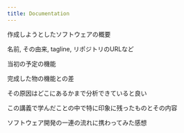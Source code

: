 ```yaml
---
title: Documentation
---
```


作成しようとしたソフトウェアの概要

名前, その由来, tagline, リポジトリのURLなど

当初の予定の機能

完成した物の機能との差

その原因はどこにあるかまで分析できていると良い

この講義で学んだことの中で特に印象に残ったものとその内容

ソフトウェア開発の一連の流れに携わってみた感想
